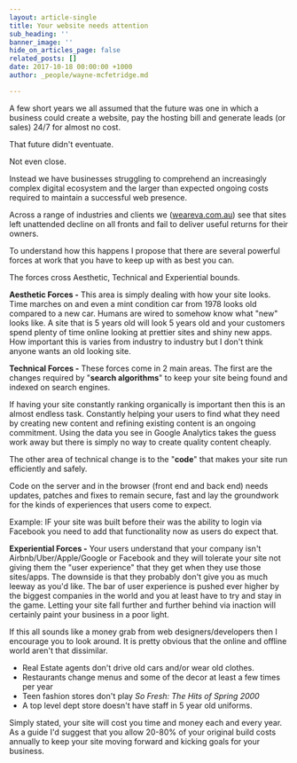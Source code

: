```yaml
---
layout: article-single
title: Your website needs attention
sub_heading: ''
banner_image: ''
hide_on_articles_page: false
related_posts: []
date: 2017-10-18 00:00:00 +1000
author: _people/wayne-mcfetridge.md

---
```

A few short years we all assumed that the future was one in which a business could create a website, pay the hosting bill and generate leads (or sales) 24/7 for almost no cost.

That future didn't eventuate.

Not even close.

Instead we have businesses struggling to comprehend an increasingly complex digital ecosystem and the larger than expected ongoing costs required to maintain a successful web presence.

Across a range of industries and clients we ([weareva.com.au](http://weareva.com.au/)) see that sites left unattended decline on all fronts and fail to deliver useful returns for their owners.

To understand how this happens I propose that there are several powerful forces at work that you have to keep up with as best you can.

The forces cross Aesthetic, Technical and Experiential bounds.

**Aesthetic Forces -** This area is simply dealing with how your site looks. Time marches on and even a mint condition car from 1978 looks old compared to a new car. Humans are wired to somehow know what "new" looks like. A site that is 5 years old will look 5 years old and your customers spend plenty of time online looking at prettier sites and shiny new apps. How important this is varies from industry to industry but I don't think anyone wants an old looking site.

**Technical Forces -** These forces come in 2 main areas. The first are the changes required by "**search algorithms**" to keep your site being found and indexed on search engines.

If having your site constantly ranking organically is important then this is an almost endless task. Constantly helping your users to find what they need by creating new content and refining existing content is an ongoing commitment. Using the data you see in Google Analytics takes the guess work away but there is simply no way to create quality content cheaply.

The other area of technical change is to the "**code**" that makes your site run efficiently and safely.

Code on the server and in the browser (front end and back end) needs updates, patches and fixes to remain secure, fast and lay the groundwork for the kinds of experiences that users come to expect.

Example: IF your site was built before their was the ability to login via Facebook you need to add that functionality now as users do expect that.

**Experiential Forces -** Your users understand that your company isn't Airbnb/Uber/Apple/Google or Facebook and they will tolerate your site not giving them the "user experience" that they get when they use those sites/apps. The downside is that they probably don't give you as much leeway as you'd like. The bar of user experience is pushed ever higher by the biggest companies in the world and you at least have to try and stay in the game. Letting your site fall further and further behind via inaction will certainly paint your business in a poor light.

If this all sounds like a money grab from web designers/developers then I encourage you to look around. It is pretty obvious that the online and offline world aren't that dissimilar.

* Real Estate agents don't drive old cars and/or wear old clothes.
* Restaurants change menus and some of the decor at least a few times per year
* Teen fashion stores don't play _So Fresh: The Hits of Spring 2000_
* A top level dept store doesn't have staff in 5 year old uniforms.

Simply stated, your site will cost you time and money each and every year. As a guide I'd suggest that you allow 20-80% of your original build costs annually to keep your site moving forward and kicking goals for your business.